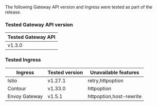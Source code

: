 <!--
  This documentation is inserted in release note for each release.
  All variables are defined in .
-->

The following Gateway API version and Ingress were tested as part of the release.

### Tested Gateway API version

| Tested Gateway API       |
| ------------------------ |
| v1.3.0 |

### Tested Ingress

| Ingress | Tested version          | Unavailable features           |
| ------- | ----------------------- | ------------------------------ |
| Istio   | v1.27.1     | retry,httpoption   |
| Contour | v1.33.0    | httpoption |
| Envoy Gateway | v1.5.1    | httpoption,host-rewrite |
